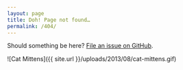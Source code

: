 ```yaml
---
layout: page
title: Doh! Page not found…
permalink: /404/
---
```


Should something be here? [File an issue on GitHub](https://github.com/smithtimmytim/ttimsmith.com/issues/new).

![Cat Mittens]({{ site.url }}/uploads/2013/08/cat-mittens.gif)
